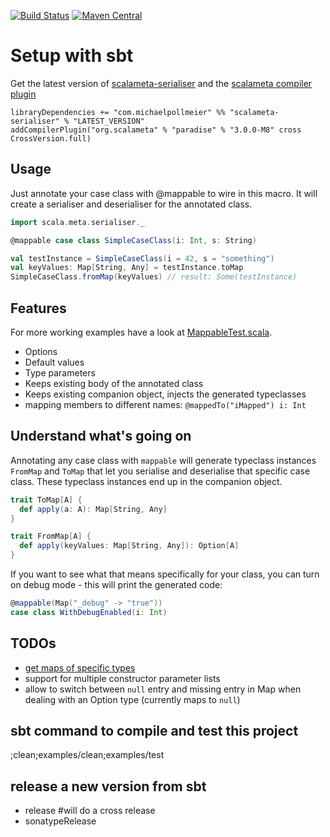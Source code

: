 [![Build Status](https://secure.travis-ci.org/mpollmeier/scalameta-serialiser.png?branch=master)](http://travis-ci.org/mpollmeier/scalameta-serialiser)
[![Maven Central](https://maven-badges.herokuapp.com/maven-central/com.michaelpollmeier/scalameta_serialiser_2.11/badge.svg)](https://maven-badges.herokuapp.com/maven-central/com.michaelpollmeier/scalameta_serialiser_2.11)

# Setup with sbt
Get the latest version of [scalameta-serialiser](https://maven-badges.herokuapp.com/maven-central/com.michaelpollmeier/scalameta-serialiser_2.12) and the [scalameta compiler plugin](https://maven-badges.herokuapp.com/maven-central/org.scalameta/paradise_2.12.1)

```
libraryDependencies += "com.michaelpollmeier" %% "scalameta-serialiser" % "LATEST_VERSION"
addCompilerPlugin("org.scalameta" % "paradise" % "3.0.0-M8" cross CrossVersion.full)
```

## Usage

Just annotate your case class with @mappable to wire in this macro. It will create a serialiser and deserialiser for the annotated class. 

```scala
import scala.meta.serialiser._

@mappable case class SimpleCaseClass(i: Int, s: String)

val testInstance = SimpleCaseClass(i = 42, s = "something")
val keyValues: Map[String, Any] = testInstance.toMap
SimpleCaseClass.fromMap(keyValues) // result: Some(testInstance)
```

## Features

For more working examples have a look at [MappableTest.scala](examples/src/test/scala/scala/meta/serialiser/MappableTest.scala).

* Options
* Default values
* Type parameters
* Keeps existing body of the annotated class
* Keeps existing companion object, injects the generated typeclasses
* mapping members to different names: `@mappedTo("iMapped") i: Int`

## Understand what's going on
Annotating any case class with `mappable` will generate typeclass instances `FromMap` and `ToMap` that let you serialise and deserialise that specific case class. These typeclass instances end up in the companion object.

```scala
trait ToMap[A] {
  def apply(a: A): Map[String, Any]
}

trait FromMap[A] {
  def apply(keyValues: Map[String, Any]): Option[A]
}
```

If you want to see what that means specifically for your class, you can turn on debug mode - this will print the generated code:

```scala
@mappable(Map("_debug" -> "true"))
case class WithDebugEnabled(i: Int)
```


## TODOs
* [get maps of specific types](https://github.com/mpollmeier/scalameta-serialiser/issues/1)
* support for multiple constructor parameter lists
* allow to switch between `null` entry and missing entry in Map when dealing with an Option type (currently maps to `null`)

## sbt command to compile and test this project
;clean;examples/clean;examples/test

## release a new version from sbt
* release  #will do a cross release
* sonatypeRelease
